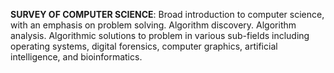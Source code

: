 **SURVEY OF COMPUTER SCIENCE**:
 Broad introduction to computer science, with an emphasis on problem solving. Algorithm discovery. Algorithm analysis. Algorithmic solutions to problem in various sub-fields including operating systems, digital forensics, computer graphics, artificial intelligence, and bioinformatics.
